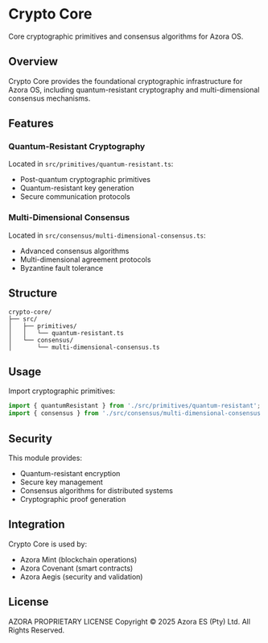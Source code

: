# Crypto Core

Core cryptographic primitives and consensus algorithms for Azora OS.

## Overview

Crypto Core provides the foundational cryptographic infrastructure for Azora OS, including quantum-resistant cryptography and multi-dimensional consensus mechanisms.

## Features

### Quantum-Resistant Cryptography
Located in `src/primitives/quantum-resistant.ts`:
- Post-quantum cryptographic primitives
- Quantum-resistant key generation
- Secure communication protocols

### Multi-Dimensional Consensus
Located in `src/consensus/multi-dimensional-consensus.ts`:
- Advanced consensus algorithms
- Multi-dimensional agreement protocols
- Byzantine fault tolerance

## Structure

```
crypto-core/
├── src/
│   ├── primitives/
│   │   └── quantum-resistant.ts
│   └── consensus/
│       └── multi-dimensional-consensus.ts
```

## Usage

Import cryptographic primitives:
```typescript
import { quantumResistant } from './src/primitives/quantum-resistant';
import { consensus } from './src/consensus/multi-dimensional-consensus';
```

## Security

This module provides:
- Quantum-resistant encryption
- Secure key management
- Consensus algorithms for distributed systems
- Cryptographic proof generation

## Integration

Crypto Core is used by:
- Azora Mint (blockchain operations)
- Azora Covenant (smart contracts)
- Azora Aegis (security and validation)

## License

AZORA PROPRIETARY LICENSE
Copyright © 2025 Azora ES (Pty) Ltd. All Rights Reserved.

